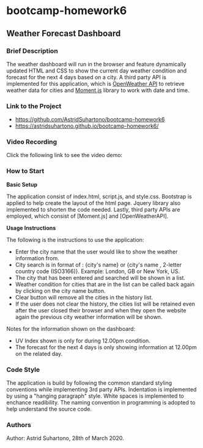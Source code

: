 # bootcamp-homework6

## Weather Forecast Dashboard

### Brief Description

The weather dashboard will run in the browser and feature dynamically updated HTML and CSS to show the current day weather condition and forecast for the next 4 days based on a city.
A third party API is implemented for this application, which is [OpenWeather API](https://openweathermap.org/api) to retrieve weather data for cities and [Moment.js](https://momentjs.com/) library to work with date and time.

### Link to the Project

* https://github.com/AstridSuhartono/bootcamp-homework6
* https://astridsuhartono.github.io/bootcamp-homework6/

### Video Recording

Click the following link to see the video demo:

### How to Start

**Basic Setup**

The application consist of index.html, script.js, and style.css. Bootstrap is applied to help create the layout of the html page. Jquery library also implemented to shorten the code needed. Lastly, third party APIs are employed, which consist of [Moment.js] and [OpenWeatherAPI]. 

**Usage Instructions**

The following is the instructions to use the application:
* Enter the city name that the user would like to show the weather information from.
* City search is in format of : {city's name} or {city's name , 2-letter country code (ISO3166)}. Example: London, GB or New York, US.
* The city that has been entered and searched will be shown in a list.
* Weather condition for cities that are in the list can be called back again by clicking on the city name button.
* Clear button will remove all the cities in the history list.
* If the user does not clear the history, the cities list will be retained even after the user closed their browser and when they open the website again the previous city weather information will be shown.


Notes for the information shown on the dashboard:
* UV Index shown is only for during 12.00pm condition. 
* The forecast for the next 4 days is only showing information at 12.00pm on the related day.

### Code Style

The application is build by following the common standard styling conventions while implementing 3rd party APIs. Indentation is implemented by using a "hanging paragraph" style. 
White spaces is implemented to enchance readibility. The naming convention in programming is adopted to help understand the source code.

### Authors

Author: Astrid Suhartono, 28th of March 2020.